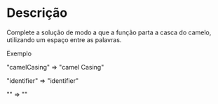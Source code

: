 # Descrição
Complete a solução de modo a que a função parta a casca do camelo, utilizando um espaço entre as palavras.

Exemplo

"camelCasing"  =>  "camel Casing"

"identifier"   =>  "identifier"

""             =>  ""


